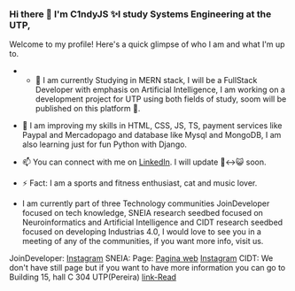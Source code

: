 ### Hi there 👋 I'm C1ndyJS ✨I study Systems Engineering at the UTP,

Welcome to my profile! Here's a quick glimpse of who I am and what I'm up to.
-  - 🔭 I am currently Studying in MERN stack, I will be a FullStack Developer with emphasis on Artificial Intelligence, I am working on a development project for UTP using both fields of study, soom will be published on this platform 🤭.

- 🌱 I am improving my skills in HTML, CSS, JS, TS, payment services like Paypal and Mercadopago and database like Mysql and MongoDB, I am also learning just for fun Python with Django.
- 📫 You can connect with me on [LinkedIn](https://www.linkedin.com/in/cindy-jimenez-s/). I will update 🙂‍↔️😺 soon.
- ⚡ Fact: I am a sports and fitness enthusiast, cat and music lover.
- I am currently part of three Technology communities JoinDeveloper focused on tech knowledge, SNEIA research seedbed focused on Neuroinformatics and Artificial Intelligence and CIDT research seedbed focused on developing Industrias 4.0, I would love to see you in a meeting of any of the communities, if you want more info, visit us.
  
JoinDeveloper:
    [Instagram](https://www.instagram.com/jointdeveloper/?hl=es)
SNEIA: 
    Page: [Pagina web](https://academia.utp.edu.co/sneia/)
    [Instagram](https://www.instagram.com/sneia_utp/)
CIDT: We don't have still page  but if you want to have more information you can go to Building 15, hall C 304 UTP(Pereira)
    [link-Read](https://comunicaciones.utp.edu.co/noticias/52051/nete-al-semillero-de-cidt)

